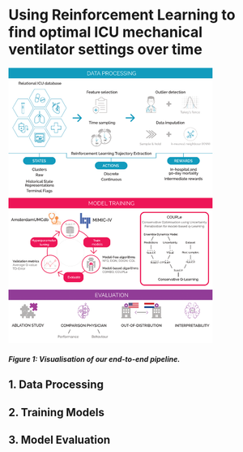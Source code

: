 # Using Reinforcement Learning to find optimal ICU mechanical ventilator settings over time
<!-- TODO: Add introduction -->
<img src="Workflow_Visualization.png"
     alt="Workflow Visualisation"
     style="margin-right: 10px; width:80%;" />

#### *Figure 1: Visualisation of our end-to-end pipeline.*

## 1. Data Processing
<!-- TODO: Setup databases -->
<!-- TODO: Create concepts in RL Concepts -->
<!-- TODO: Create Run merging SQL code -->
<!-- TODO: Run scripts -->
<!-- TODO: Add section on how to add new databases. -->


## 2. Training Models
<!-- TODO: Mention installing d3rlpy -->
<!-- TODO: Explain training config -->
<!-- TODO: Explain train_models.py script -->


## 3. Model Evaluation
<!-- TODO: Explain evaluation config -->
<!-- TODO: Run evaluation script -->
